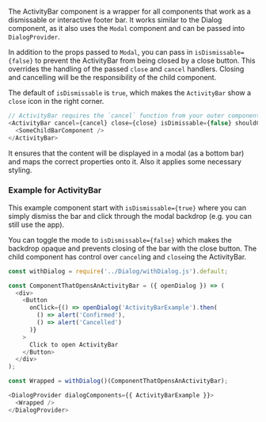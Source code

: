 The ActivityBar component is a wrapper for all components that work as a dismissable or interactive footer bar. It works similar to the Dialog component, as it also uses the `Modal` component and can be passed into `DialogProvider`.

In addition to the props passed to `Modal`, you can pass in `isDismissable={false}` to prevent the ActivityBar from being closed by a close button. This overrides the handling of the passed `close` and `cancel` handlers. Closing and cancelling will be the responsibility of the child component.

The default of `isDismissable` is `true`, which makes the `ActivityBar` show a `close` icon in the right corner.

```js static
// ActivityBar requires the `cancel` function from your outer component to work!
<ActivityBar cancel={cancel} close={close} isDimissable={false} shouldCloseOnEsc={true}>
  <SomeChildBarComponent />
</ActivityBar>
```

It ensures that the content will be displayed in a modal (as a bottom bar) and maps the correct properties onto it. Also it applies some necessary styling.


### Example for ActivityBar

This example component start with `isDismissable={true}` where you can simply dismiss the bar and click through the modal backdrop (e.g. you can still use the app).

You can toggle the mode to `isDismissable={false}` which makes the backdrop opaque and prevents closing of the bar with the close button. The child component has control over `cancel`ing and `close`ing the ActivityBar.


```js
const withDialog = require('../Dialog/withDialog.js').default;

const ComponentThatOpensAnActivityBar = ({ openDialog }) => (
  <div>
    <Button
      onClick={() => openDialog('ActivityBarExample').then(
        () => alert('Confirmed'),
        () => alert('Cancelled')
      )}
    >
      Click to open ActivityBar
    </Button>
  </div>
);

const Wrapped = withDialog()(ComponentThatOpensAnActivityBar);

<DialogProvider dialogComponents={{ ActivityBarExample }}>
  <Wrapped />
</DialogProvider>
```



